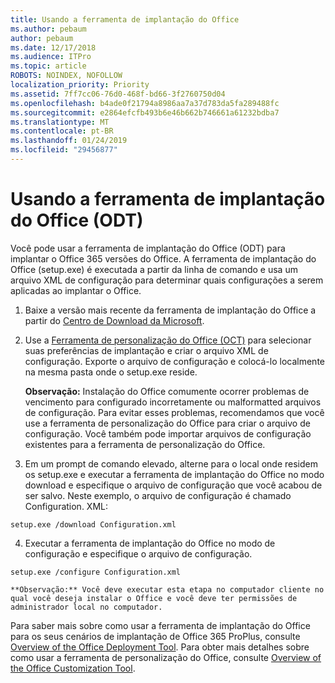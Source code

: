 ```yaml
---
title: Usando a ferramenta de implantação do Office
ms.author: pebaum
author: pebaum
ms.date: 12/17/2018
ms.audience: ITPro
ms.topic: article
ROBOTS: NOINDEX, NOFOLLOW
localization_priority: Priority
ms.assetid: 7ff7cc06-76d0-468f-bd66-3f2760750d04
ms.openlocfilehash: b4ade0f21794a8986aa7a37d783da5fa289488fc
ms.sourcegitcommit: e2864efcfb493b6e46b662b746661a61232bdba7
ms.translationtype: MT
ms.contentlocale: pt-BR
ms.lasthandoff: 01/24/2019
ms.locfileid: "29456877"
---
```

# <a name="using-the-office-deployment-tool-odt"></a>Usando a ferramenta de implantação do Office (ODT)

Você pode usar a ferramenta de implantação do Office (ODT) para implantar o Office 365 versões do Office. A ferramenta de implantação do Office (setup.exe) é executada a partir da linha de comando e usa um arquivo XML de configuração para determinar quais configurações a serem aplicadas ao implantar o Office.
  
1. Baixe a versão mais recente da ferramenta de implantação do Office a partir do [Centro de Download da Microsoft](http://go.microsoft.com/fwlink/p/?LinkID=626065).
    
2. Use a [Ferramenta de personalização do Office (OCT)](https://config.office.com) para selecionar suas preferências de implantação e criar o arquivo XML de configuração. Exporte o arquivo de configuração e colocá-lo localmente na mesma pasta onde o setup.exe reside. 
    
    **Observação:** Instalação do Office comumente ocorrer problemas de vencimento para configurado incorretamente ou malformatted arquivos de configuração. Para evitar esses problemas, recomendamos que você use a ferramenta de personalização do Office para criar o arquivo de configuração. Você também pode importar arquivos de configuração existentes para a ferramenta de personalização do Office. 
    
3. Em um prompt de comando elevado, alterne para o local onde residem os setup.exe e executar a ferramenta de implantação do Office no modo download e especifique o arquivo de configuração que você acabou de ser salvo. Neste exemplo, o arquivo de configuração é chamado Configuration. XML:
    
  ```
  setup.exe /download Configuration.xml  
  ```

4. Executar a ferramenta de implantação do Office no modo de configuração e especifique o arquivo de configuração.
    
  ```
  setup.exe /configure Configuration.xml
  ```

    **Observação:** Você deve executar esta etapa no computador cliente no qual você deseja instalar o Office e você deve ter permissões de administrador local no computador. 
    
Para saber mais sobre como usar a ferramenta de implantação do Office para os seus cenários de implantação de Office 365 ProPlus, consulte [Overview of the Office Deployment Tool](https://docs.microsoft.com/deployoffice/overview-of-the-office-2016-deployment-tool). Para obter mais detalhes sobre como usar a ferramenta de personalização do Office, consulte [Overview of the Office Customization Tool](https://docs.microsoft.com/DeployOffice/overview-of-the-office-customization-tool-for-click-to-run).
  

